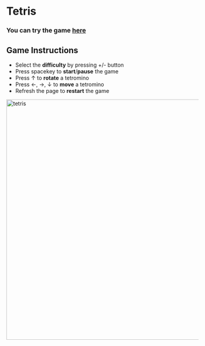 # Tetris 
<h3><st> You can try the game <a href="https://smorikawa47.github.io/Tetris/">here</a> </st></h3>

## Game Instructions
- Select the **difficulty** by pressing +/- button
- Press spacekey to **start**/**pause** the game
- Press ↑ to **rotate** a tetromino
- Press ←, →, ↓ to **move** a tetromino
- Refresh the page to **restart** the game

<img align="right" width="629" alt="tetris" src="https://user-images.githubusercontent.com/80607636/187051187-43b01ba2-640e-41a8-a000-428b2c7f9906.png">
